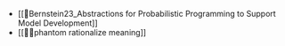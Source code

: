 - [[📜Bernstein23_Abstractions for Probabilistic Programming to Support Model Development]]
- [[📝👻phantom rationalize meaning]]